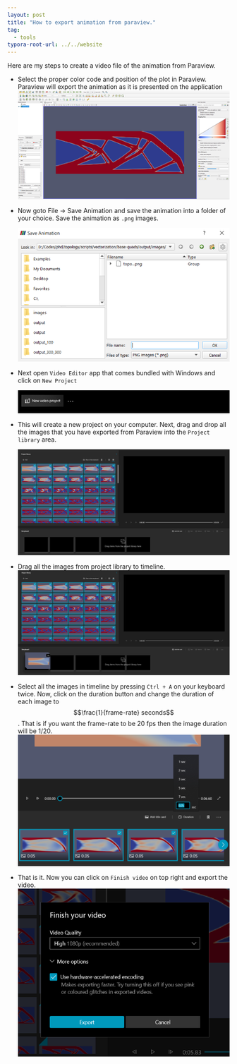 ```yaml
---
layout: post
title: "How to export animation from paraview."
tag: 
  - tools
typora-root-url: ../../website
---
```

Here are my steps to create a video file of the animation from Paraview.

- Select the proper color code and position of the plot in Paraview.  Paraview will export the animation as it is presented on the application
  ![image-20210115171028235](/assets/images/image-20210115171028235.png)

- Now goto File  →  Save Animation and save the animation  into a folder of your choice. Save the animation as `.png` images.

  ![image-20210116143746320](/assets/images/image-20210116143746320.png)

- Next open `Video Editor` app that comes bundled with Windows and click on `New Project`

  ![image-20210116143919343](/assets/images/image-20210116143919343.png)

- This will create a new project on your computer. Next, drag and drop all the images that you have exported from Paraview into the `Project library` area.

  ![image-20210116144145988](/assets/images/image-20210116144145988.png)

- Drag all the images from project library to timeline.
  ![image-20210116144238957](/assets/images/image-20210116144238957.png)

- Select all the images in timeline by pressing `Ctrl + A` on your keyboard twice. Now, click on the duration button and change the duration of each image to $$\frac{1}{frame-rate} seconds$$. That is if you want the frame-rate to be 20 fps then the image duration will be 1/20. ![image-20210116144612334](/assets/images/image-20210116144612334.png) 

- That is it. Now you can click on `Finish video` on top right and export the video.![image-20210116144720280](/assets/images/image-20210116144720280.png)